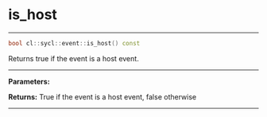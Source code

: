 # is_host

---

```cpp
bool cl::sycl::event::is_host() const
```


Returns true if the event is a host event. 


---
**Parameters:**

**Returns:** True if the event is a host event, false otherwise 

---
